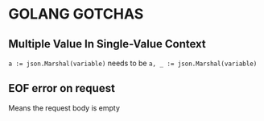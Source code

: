 # GOLANG GOTCHAS

## Multiple Value In Single-Value Context
`a := json.Marshal(variable)`
needs to be
`a, _ := json.Marshal(variable)`

## EOF error on request
Means the request body is empty
